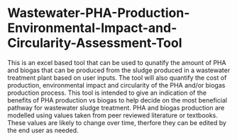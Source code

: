 # Wastewater-PHA-Production-Environmental-Impact-and-Circularity-Assessment-Tool
This is an excel based tool that can be used to qunatify the amount of PHA and biogas that can be produced from the sludge produced in a wastewater treatment plant based on user inputs.
The tool will also quantify the cost of production, environmental impact and circularity of the PHA and/or biogas production process.
This tool is intended to give an indication of the benefits of PHA production vs biogas to help decide on the most beneficial pathway for wastewater sludge treatment. 
PHA and biogas production are modelled using values taken from peer reviewed literature or textbooks. These values are likely to change over time, therfore they can be edited by the end user as needed. 
